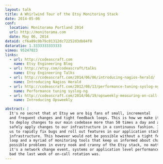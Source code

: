 ```yaml
---
layout: talk
title: A Whirlwind Tour of the Etsy Monitoring Stack
date: 2014-05-06
conf:
  location: Monitorama Portland 2014
  url: http://monitorama.com
  date: May 06, 2014
dataid: cf6a89c0b79c01312dc72252d3db84f0
dataratio: 1.3333333333333
vimeo: 95247023
links:
  - url: http://codeascraft.com
    name: Etsy Engineering Blog
  - url: http://etsy.com/codeascraft/talks
    name: Etsy Engineering Talks
  - url: http://codeascraft.com/2014/06/06/introducing-nagios-herald/
    name: Introducing Nagios Herald
  - url: http://codeascraft.com/2012/08/13/performance-tuning-syslog-ng/
    name: Performance tuning syslog-ng
  - url: http://codeascraft.com/2014/06/19/opsweekly-measuring-on-call-experience-with-alert-classification/
    name: Introducing Opsweekly

abstract: |
  It's no secret that at Etsy we are big fans of small, incremental
  and frequent changes and tight feedback loops. This is how we make it possible
  to deploy changes to our main codebase more than 50 times a day and also
  safely apply changes to our infrastructure in a continuous fashion. It enables
  us to rapidly fix bugs and roll out features in our application stack and
  infrastructure. This however would not be possible without a tight feedback
  loop and a myriad of monitoring tools that keep us informed about changes and
  possible problems in every nook and cranny of the Etsy stack, no matter if
  it's a network change event, systems or application level performance or how
  bad the last week of on-call rotation was.
---
```

